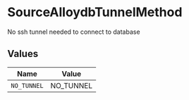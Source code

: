 # SourceAlloydbTunnelMethod

No ssh tunnel needed to connect to database


## Values

| Name        | Value       |
| ----------- | ----------- |
| `NO_TUNNEL` | NO_TUNNEL   |